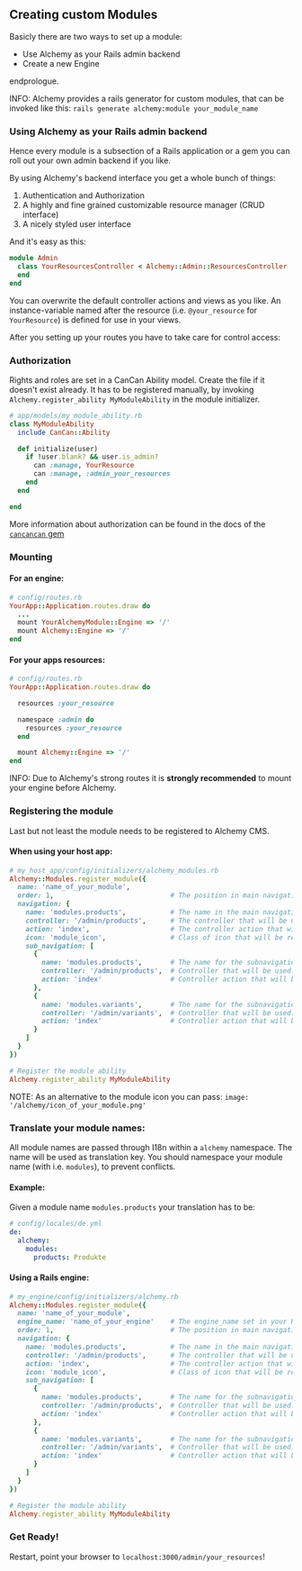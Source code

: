 ## Creating custom Modules

Basicly there are two ways to set up a module:

* Use Alchemy as your Rails admin backend
* Create a new Engine

endprologue.


INFO: Alchemy provides a rails generator for custom modules, that can be invoked like this: `rails generate alchemy:module your_module_name`


### Using Alchemy as your Rails admin backend

Hence every module is a subsection of a Rails application or a gem you can roll out your own admin backend if you like.

By using Alchemy's backend interface you get a whole bunch of things:

  1. Authentication and Authorization
  2. A highly and fine grained customizable resource manager (CRUD interface)
  3. A nicely styled user interface

And it's easy as this:

~~~ ruby
module Admin
  class YourResourcesController < Alchemy::Admin::ResourcesController
  end
end
~~~

You can overwrite the default controller actions and views as you like.
An instance-variable named after the resource (i.e. `@your_resource` for `YourResource`) is defined for use in your views.

After you setting up your routes you have to take care for control access:

### Authorization

Rights and roles are set in a CanCan Ability model.
Create the file if it doesn't exist already. It has to be registered manually, by invoking `Alchemy.register_ability MyModuleAbility` in the module initializer.

~~~ ruby
# app/models/my_module_ability.rb
class MyModuleAbility
  include CanCan::Ability

  def initialize(user)
    if !user.blank? && user.is_admin?
      can :manage, YourResource
      can :manage, :admin_your_resources
    end
  end

end
~~~

More information about authorization can be found in the docs of the [`cancancan` gem](https://github.com/CanCanCommunity/cancancan/wiki/Defining-Abilities)

### Mounting

#### For an engine:

~~~ ruby
# config/routes.rb
YourApp::Application.routes.draw do
  ...
  mount YourAlchemyModule::Engine => '/'
  mount Alchemy::Engine => '/'
end
~~~

#### For your apps resources:

~~~ ruby
# config/routes.rb
YourApp::Application.routes.draw do

  resources :your_resource

  namespace :admin do
    resources :your_resource
  end

  mount Alchemy::Engine => '/'
end
~~~

INFO: Due to Alchemy's strong routes it is **strongly recommended** to mount your engine before Alchemy.

### Registering the module

Last but not least the module needs to be registered to Alchemy CMS.

#### When using your host app:

~~~ ruby
# my_host_app/config/initializers/alchemy_modules.rb
Alchemy::Modules.register_module({
  name: 'name_of_your_module',
  order: 1,                             # The position in main navigation, if you have more than 1 module.
  navigation: {
    name: 'modules.products',           # The name in the main navigation (translated via I18n).
    controller: '/admin/products',      # The controller that will be used.
    action: 'index',                    # The controller action that will be used.
    icon: 'module_icon',                # Class of icon that will be rendered as navigation icon.
    sub_navigation: [
      {
        name: 'modules.products',       # The name for the subnavigation tab (translated via I18n).
        controller: '/admin/products',  # Controller that will be used.
        action: 'index'                 # Controller action that will be used.
      },
      {
        name: 'modules.variants',       # The name for the subnavigation tab (translated via I18n).
        controller: '/admin/variants',  # Controller that will be used.
        action: 'index'                 # Controller action that will be used.
      }
    ]
  }
})

# Register the module ability
Alchemy.register_ability MyModuleAbility
~~~

NOTE: As an alternative to the module icon you can pass: `image: '/alchemy/icon_of_your_module.png'`

### Translate your module names:

All module names are passed through I18n within a `alchemy` namespace.
The name will be used as translation key.
You should namespace your module name (with i.e. `modules`), to prevent conflicts.

#### Example:

Given a module name `modules.products` your translation has to be:

~~~ yaml
# config/locales/de.yml
de:
  alchemy:
    modules:
      products: Produkte
~~~

#### Using a Rails engine:

~~~ ruby
# my_engine/config/initializers/alchemy.rb
Alchemy::Modules.register_module({
  name: 'name_of_your_module',
  engine_name: 'name_of_your_engine'    # The engine_name set in your Rails::Engine class.
  order: 1,                             # The position in main navigation, if you have more than 1 module.
  navigation: {
    name: 'modules.products',           # The name in the main navigation (translated via I18n).
    controller: '/admin/products',      # The controller that will be used.
    action: 'index',                    # The controller action that will be used.
    icon: 'module_icon',                # Class of icon that will be rendered as navigation icon.
    sub_navigation: [
      {
        name: 'modules.products',       # The name for the subnavigation tab (translated via I18n).
        controller: '/admin/products',  # Controller that will be used.
        action: 'index'                 # Controller action that will be used.
      },
      {
        name: 'modules.variants',       # The name for the subnavigation tab (translated via I18n).
        controller: '/admin/variants',  # Controller that will be used.
        action: 'index'                 # Controller action that will be used.
      }
    ]
  }
})

# Register the module ability
Alchemy.register_ability MyModuleAbility
~~~

### Get Ready!

Restart, point your browser to <code>localhost:3000/admin/your_resources</code>!
